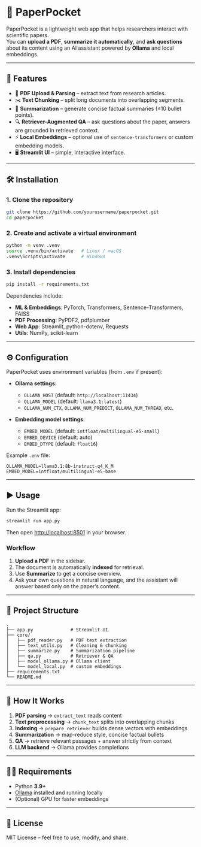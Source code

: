 # 🧪 PaperPocket

PaperPocket is a lightweight web app that helps researchers interact with scientific papers.  
You can **upload a PDF**, **summarize it automatically**, and **ask questions** about its content using an AI assistant powered by **Ollama** and local embeddings.

---

## 🚀 Features

- 📄 **PDF Upload & Parsing** – extract text from research articles.  
- ✂️ **Text Chunking** – split long documents into overlapping segments.  
- 📝 **Summarization** – generate concise factual summaries (≤10 bullet points).  
- 🔍 **Retriever-Augmented QA** – ask questions about the paper, answers are grounded in retrieved context.  
- ⚡ **Local Embeddings** – optional use of `sentence-transformers` or custom embedding models.  
- 🖥️ **Streamlit UI** – simple, interactive interface.  

---

## 🛠️ Installation

### 1. Clone the repository
```bash
git clone https://github.com/yourusername/paperpocket.git
cd paperpocket
```

### 2. Create and activate a virtual environment
```bash
python -m venv .venv
source .venv/bin/activate   # Linux / macOS
.venv\Scripts\activate      # Windows
```

### 3. Install dependencies
```bash
pip install -r requirements.txt
```

Dependencies include:
- **ML & Embeddings**: PyTorch, Transformers, Sentence-Transformers, FAISS  
- **PDF Processing**: PyPDF2, pdfplumber  
- **Web App**: Streamlit, python-dotenv, Requests  
- **Utils**: NumPy, scikit-learn  

---

## ⚙️ Configuration

PaperPocket uses environment variables (from `.env` if present):

- **Ollama settings**:  
  - `OLLAMA_HOST` (default: `http://localhost:11434`)  
  - `OLLAMA_MODEL` (default: `llama3.1:latest`)  
  - `OLLAMA_NUM_CTX`, `OLLAMA_NUM_PREDICT`, `OLLAMA_NUM_THREAD`, etc.

- **Embedding model settings**:  
  - `EMBED_MODEL` (default: `intfloat/multilingual-e5-small`)  
  - `EMBED_DEVICE` (default: auto)  
  - `EMBED_DTYPE` (default: `float16`)  

Example `.env` file:
```env
OLLAMA_MODEL=llama3.1:8b-instruct-q4_K_M
EMBED_MODEL=intfloat/multilingual-e5-base
```

---

## ▶️ Usage

Run the Streamlit app:
```bash
streamlit run app.py
```

Then open [http://localhost:8501](http://localhost:8501) in your browser.

### Workflow
1. **Upload a PDF** in the sidebar.  
2. The document is automatically **indexed** for retrieval.  
3. Use **Summarize** to get a concise overview.  
4. Ask your own questions in natural language, and the assistant will answer based only on the paper’s content.  

---

## 📂 Project Structure

```
.
├── app.py              # Streamlit UI
├── core/
│   ├── pdf_reader.py   # PDF text extraction
│   ├── text_utils.py   # Cleaning & chunking
│   ├── summarize.py    # Summarization pipeline
│   ├── qa.py           # Retriever & QA
│   ├── model_ollama.py # Ollama client
│   └── model_local.py  # custom embeddings
├── requirements.txt
└── README.md
```

---

## 🧩 How It Works

1. **PDF parsing** → `extract_text` reads content  
2. **Text preprocessing** → `chunk_text` splits into overlapping chunks  
3. **Indexing** → `prepare_retriever` builds dense vectors with embeddings  
4. **Summarization** → map-reduce style, concise factual bullets  
5. **QA** → retrieve relevant passages + answer strictly from context  
6. **LLM backend** → Ollama provides completions  

---

## 🧑‍💻 Requirements

- Python **3.9+**  
- [Ollama](https://ollama.ai) installed and running locally  
- (Optional) GPU for faster embeddings  

---

## 📜 License

MIT License – feel free to use, modify, and share.  
